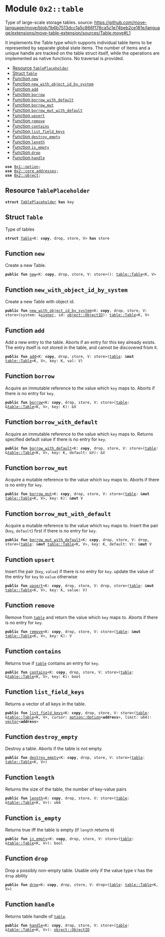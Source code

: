 
<a name="0x2_table"></a>

# Module `0x2::table`

Type of large-scale storage tables.
source: https://github.com/move-language/move/blob/1b6b7513dcc1a5c866f178ca5c1e74beb2ce181e/language/extensions/move-table-extension/sources/Table.move#L1

It implements the Table type which supports individual table items to be represented by
separate global state items. The number of items and a unique handle are tracked on the table
struct itself, while the operations are implemented as native functions. No traversal is provided.


-  [Resource `TablePlaceholder`](#0x2_table_TablePlaceholder)
-  [Struct `Table`](#0x2_table_Table)
-  [Function `new`](#0x2_table_new)
-  [Function `new_with_object_id_by_system`](#0x2_table_new_with_object_id_by_system)
-  [Function `add`](#0x2_table_add)
-  [Function `borrow`](#0x2_table_borrow)
-  [Function `borrow_with_default`](#0x2_table_borrow_with_default)
-  [Function `borrow_mut`](#0x2_table_borrow_mut)
-  [Function `borrow_mut_with_default`](#0x2_table_borrow_mut_with_default)
-  [Function `upsert`](#0x2_table_upsert)
-  [Function `remove`](#0x2_table_remove)
-  [Function `contains`](#0x2_table_contains)
-  [Function `list_field_keys`](#0x2_table_list_field_keys)
-  [Function `destroy_empty`](#0x2_table_destroy_empty)
-  [Function `length`](#0x2_table_length)
-  [Function `is_empty`](#0x2_table_is_empty)
-  [Function `drop`](#0x2_table_drop)
-  [Function `handle`](#0x2_table_handle)


<pre><code><b>use</b> <a href="">0x1::option</a>;
<b>use</b> <a href="core_addresses.md#0x2_core_addresses">0x2::core_addresses</a>;
<b>use</b> <a href="object.md#0x2_object">0x2::object</a>;
</code></pre>



<a name="0x2_table_TablePlaceholder"></a>

## Resource `TablePlaceholder`



<pre><code><b>struct</b> <a href="table.md#0x2_table_TablePlaceholder">TablePlaceholder</a> <b>has</b> key
</code></pre>



<a name="0x2_table_Table"></a>

## Struct `Table`

Type of tables


<pre><code><b>struct</b> <a href="table.md#0x2_table_Table">Table</a>&lt;K: <b>copy</b>, drop, store, V&gt; <b>has</b> store
</code></pre>



<a name="0x2_table_new"></a>

## Function `new`

Create a new Table.


<pre><code><b>public</b> <b>fun</b> <a href="table.md#0x2_table_new">new</a>&lt;K: <b>copy</b>, drop, store, V: store&gt;(): <a href="table.md#0x2_table_Table">table::Table</a>&lt;K, V&gt;
</code></pre>



<a name="0x2_table_new_with_object_id_by_system"></a>

## Function `new_with_object_id_by_system`

Create a new Table with object id.


<pre><code><b>public</b> <b>fun</b> <a href="table.md#0x2_table_new_with_object_id_by_system">new_with_object_id_by_system</a>&lt;K: <b>copy</b>, drop, store, V: store&gt;(system: &<a href="">signer</a>, id: <a href="object.md#0x2_object_ObjectID">object::ObjectID</a>): <a href="table.md#0x2_table_Table">table::Table</a>&lt;K, V&gt;
</code></pre>



<a name="0x2_table_add"></a>

## Function `add`

Add a new entry to the table. Aborts if an entry for this
key already exists. The entry itself is not stored in the
table, and cannot be discovered from it.


<pre><code><b>public</b> <b>fun</b> <a href="table.md#0x2_table_add">add</a>&lt;K: <b>copy</b>, drop, store, V: store&gt;(<a href="table.md#0x2_table">table</a>: &<b>mut</b> <a href="table.md#0x2_table_Table">table::Table</a>&lt;K, V&gt;, key: K, val: V)
</code></pre>



<a name="0x2_table_borrow"></a>

## Function `borrow`

Acquire an immutable reference to the value which <code>key</code> maps to.
Aborts if there is no entry for <code>key</code>.


<pre><code><b>public</b> <b>fun</b> <a href="table.md#0x2_table_borrow">borrow</a>&lt;K: <b>copy</b>, drop, store, V: store&gt;(<a href="table.md#0x2_table">table</a>: &<a href="table.md#0x2_table_Table">table::Table</a>&lt;K, V&gt;, key: K): &V
</code></pre>



<a name="0x2_table_borrow_with_default"></a>

## Function `borrow_with_default`

Acquire an immutable reference to the value which <code>key</code> maps to.
Returns specified default value if there is no entry for <code>key</code>.


<pre><code><b>public</b> <b>fun</b> <a href="table.md#0x2_table_borrow_with_default">borrow_with_default</a>&lt;K: <b>copy</b>, drop, store, V: store&gt;(<a href="table.md#0x2_table">table</a>: &<a href="table.md#0x2_table_Table">table::Table</a>&lt;K, V&gt;, key: K, default: &V): &V
</code></pre>



<a name="0x2_table_borrow_mut"></a>

## Function `borrow_mut`

Acquire a mutable reference to the value which <code>key</code> maps to.
Aborts if there is no entry for <code>key</code>.


<pre><code><b>public</b> <b>fun</b> <a href="table.md#0x2_table_borrow_mut">borrow_mut</a>&lt;K: <b>copy</b>, drop, store, V: store&gt;(<a href="table.md#0x2_table">table</a>: &<b>mut</b> <a href="table.md#0x2_table_Table">table::Table</a>&lt;K, V&gt;, key: K): &<b>mut</b> V
</code></pre>



<a name="0x2_table_borrow_mut_with_default"></a>

## Function `borrow_mut_with_default`

Acquire a mutable reference to the value which <code>key</code> maps to.
Insert the pair (<code>key</code>, <code>default</code>) first if there is no entry for <code>key</code>.


<pre><code><b>public</b> <b>fun</b> <a href="table.md#0x2_table_borrow_mut_with_default">borrow_mut_with_default</a>&lt;K: <b>copy</b>, drop, store, V: drop, store&gt;(<a href="table.md#0x2_table">table</a>: &<b>mut</b> <a href="table.md#0x2_table_Table">table::Table</a>&lt;K, V&gt;, key: K, default: V): &<b>mut</b> V
</code></pre>



<a name="0x2_table_upsert"></a>

## Function `upsert`

Insert the pair (<code>key</code>, <code>value</code>) if there is no entry for <code>key</code>.
update the value of the entry for <code>key</code> to <code>value</code> otherwise


<pre><code><b>public</b> <b>fun</b> <a href="table.md#0x2_table_upsert">upsert</a>&lt;K: <b>copy</b>, drop, store, V: drop, store&gt;(<a href="table.md#0x2_table">table</a>: &<b>mut</b> <a href="table.md#0x2_table_Table">table::Table</a>&lt;K, V&gt;, key: K, value: V)
</code></pre>



<a name="0x2_table_remove"></a>

## Function `remove`

Remove from <code><a href="table.md#0x2_table">table</a></code> and return the value which <code>key</code> maps to.
Aborts if there is no entry for <code>key</code>.


<pre><code><b>public</b> <b>fun</b> <a href="table.md#0x2_table_remove">remove</a>&lt;K: <b>copy</b>, drop, store, V: store&gt;(<a href="table.md#0x2_table">table</a>: &<b>mut</b> <a href="table.md#0x2_table_Table">table::Table</a>&lt;K, V&gt;, key: K): V
</code></pre>



<a name="0x2_table_contains"></a>

## Function `contains`

Returns true if <code><a href="table.md#0x2_table">table</a></code> contains an entry for <code>key</code>.


<pre><code><b>public</b> <b>fun</b> <a href="table.md#0x2_table_contains">contains</a>&lt;K: <b>copy</b>, drop, store, V: store&gt;(<a href="table.md#0x2_table">table</a>: &<a href="table.md#0x2_table_Table">table::Table</a>&lt;K, V&gt;, key: K): bool
</code></pre>



<a name="0x2_table_list_field_keys"></a>

## Function `list_field_keys`

Returns a vector of all keys in the table.


<pre><code><b>public</b> <b>fun</b> <a href="table.md#0x2_table_list_field_keys">list_field_keys</a>&lt;K: <b>copy</b>, drop, store, V: store&gt;(<a href="table.md#0x2_table">table</a>: &<a href="table.md#0x2_table_Table">table::Table</a>&lt;K, V&gt;, cursor: <a href="_Option">option::Option</a>&lt;<b>address</b>&gt;, limit: u64): <a href="">vector</a>&lt;<b>address</b>&gt;
</code></pre>



<a name="0x2_table_destroy_empty"></a>

## Function `destroy_empty`

Destroy a table. Aborts if the table is not empty.


<pre><code><b>public</b> <b>fun</b> <a href="table.md#0x2_table_destroy_empty">destroy_empty</a>&lt;K: <b>copy</b>, drop, store, V: store&gt;(<a href="table.md#0x2_table">table</a>: <a href="table.md#0x2_table_Table">table::Table</a>&lt;K, V&gt;)
</code></pre>



<a name="0x2_table_length"></a>

## Function `length`

Returns the size of the table, the number of key-value pairs


<pre><code><b>public</b> <b>fun</b> <a href="table.md#0x2_table_length">length</a>&lt;K: <b>copy</b>, drop, store, V: store&gt;(<a href="table.md#0x2_table">table</a>: &<a href="table.md#0x2_table_Table">table::Table</a>&lt;K, V&gt;): u64
</code></pre>



<a name="0x2_table_is_empty"></a>

## Function `is_empty`

Returns true iff the table is empty (if <code>length</code> returns <code>0</code>)


<pre><code><b>public</b> <b>fun</b> <a href="table.md#0x2_table_is_empty">is_empty</a>&lt;K: <b>copy</b>, drop, store, V: store&gt;(<a href="table.md#0x2_table">table</a>: &<a href="table.md#0x2_table_Table">table::Table</a>&lt;K, V&gt;): bool
</code></pre>



<a name="0x2_table_drop"></a>

## Function `drop`

Drop a possibly non-empty table.
Usable only if the value type <code>V</code> has the <code>drop</code> ability


<pre><code><b>public</b> <b>fun</b> <a href="table.md#0x2_table_drop">drop</a>&lt;K: <b>copy</b>, drop, store, V: drop&gt;(<a href="table.md#0x2_table">table</a>: <a href="table.md#0x2_table_Table">table::Table</a>&lt;K, V&gt;)
</code></pre>



<a name="0x2_table_handle"></a>

## Function `handle`

Returns table handle of <code><a href="table.md#0x2_table">table</a></code>.


<pre><code><b>public</b> <b>fun</b> <a href="table.md#0x2_table_handle">handle</a>&lt;K: <b>copy</b>, drop, store, V: store&gt;(<a href="table.md#0x2_table">table</a>: &<a href="table.md#0x2_table_Table">table::Table</a>&lt;K, V&gt;): <a href="object.md#0x2_object_ObjectID">object::ObjectID</a>
</code></pre>
